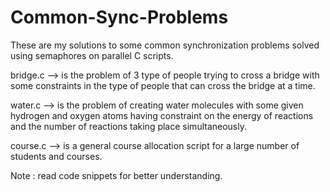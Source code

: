 Common-Sync-Problems
====================
These are my solutions to some common synchronization problems solved using semaphores on parallel C scripts.

bridge.c --> is the problem of 3 type of people trying to cross a bridge with some constraints in the type of people that can cross the bridge at a time.

water.c --> is the problem of creating water molecules with some given hydrogen and oxygen atoms having constraint on the energy of reactions and the number of reactions taking place simultaneously.

course.c --> is a general course allocation script for a large number of students and courses. 

Note : read code snippets for better understanding.
